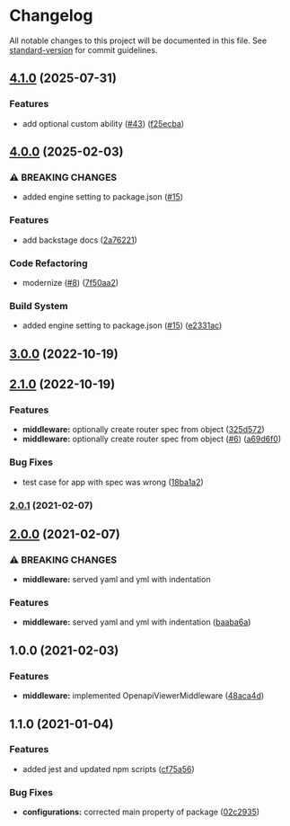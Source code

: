 # Changelog

All notable changes to this project will be documented in this file. See [standard-version](https://github.com/conventional-changelog/standard-version) for commit guidelines.

## [4.1.0](https://github.com/MapColonies/openapi-express-viewer/compare/v4.0.0...v4.1.0) (2025-07-31)


### Features

* add optional custom ability ([#43](https://github.com/MapColonies/openapi-express-viewer/issues/43)) ([f25ecba](https://github.com/MapColonies/openapi-express-viewer/commit/f25ecba6cbd5af7a08fc41cc7ef6d189efd5d42f))

## [4.0.0](https://github.com/MapColonies/openapi-express-viewer/compare/v3.0.0...v4.0.0) (2025-02-03)


### ⚠ BREAKING CHANGES

* added engine setting to package.json ([#15](https://github.com/MapColonies/openapi-express-viewer/issues/15))

### Features

* add backstage docs ([2a76221](https://github.com/MapColonies/openapi-express-viewer/commit/2a76221f8a781a0e21533cd7458c94210fd9c78a))


### Code Refactoring

* modernize ([#8](https://github.com/MapColonies/openapi-express-viewer/issues/8)) ([7f50aa2](https://github.com/MapColonies/openapi-express-viewer/commit/7f50aa2dd5db734ac84866dc4a4dbc45dca1b877))


### Build System

* added engine setting to package.json ([#15](https://github.com/MapColonies/openapi-express-viewer/issues/15)) ([e2331ac](https://github.com/MapColonies/openapi-express-viewer/commit/e2331ac050bf68b8e95cae96b0c60e0a456f8a5e))

## [3.0.0](https://github.com/MapColonies/openapi-express-viewer/compare/v2.1.0...v3.0.0) (2022-10-19)

## [2.1.0](https://github.com/MapColonies/openapi-express-viewer/compare/v2.0.1...v2.1.0) (2022-10-19)


### Features

* **middleware:** optionally create router spec from object ([325d572](https://github.com/MapColonies/openapi-express-viewer/commit/325d57204981f8633321bacf9b603b3abe59881e))
* **middleware:** optionally create router spec from object ([#6](https://github.com/MapColonies/openapi-express-viewer/issues/6)) ([a69d6f0](https://github.com/MapColonies/openapi-express-viewer/commit/a69d6f0943fe4990c9acea522517840e270b4364))


### Bug Fixes

* test case for app with spec was wrong ([18ba1a2](https://github.com/MapColonies/openapi-express-viewer/commit/18ba1a21a9eb0e67c42f409d55d12ef4181f136d))

### [2.0.1](https://github.com/MapColonies/openapi-express-viewer/compare/v2.0.0...v2.0.1) (2021-02-07)

## [2.0.0](https://github.com/MapColonies/openapi-express-viewer/compare/v1.0.0...v2.0.0) (2021-02-07)


### ⚠ BREAKING CHANGES

* **middleware:** served yaml and yml with indentation

### Features

* **middleware:** served yaml and yml with indentation ([baaba6a](https://github.com/MapColonies/openapi-express-viewer/commit/baaba6afce3dc5fb19138498b2cb36b7e919cfd5))

## 1.0.0 (2021-02-03)


### Features

* **middleware:** implemented OpenapiViewerMiddleware ([48aca4d](https://github.com/MapColonies/openapi-express-viewer/commit/48aca4d09328053f36d6476b07314df0a19bfe4a))

## 1.1.0 (2021-01-04)


### Features

* added jest and updated npm scripts ([cf75a56](https://github.com/MapColonies/ts-npm-package-boilerplate/commit/cf75a567f51824081771739d772384f1d7d7ef98))


### Bug Fixes

* **configurations:** corrected main property of package ([02c2935](https://github.com/MapColonies/ts-npm-package-boilerplate/commit/02c293510df9c5f5b626113a742788255322058c))
